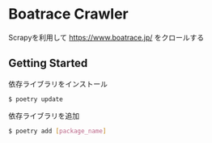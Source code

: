 # Boatrace Crawler

Scrapyを利用して https://www.boatrace.jp/ をクロールする

## Getting Started

依存ライブラリをインストール

```bash
$ poetry update
```

依存ライブラリを追加

```bash
$ poetry add [package_name]
```
